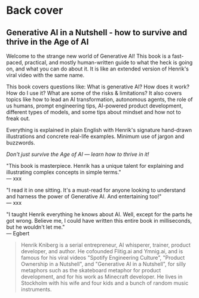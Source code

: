 # Back cover

## Generative AI in a Nutshell - how to survive and thrive in the Age of AI

Welcome to the strange new world of Generative AI! This book is a fast-paced, practical, and mostly human-written guide to what the heck is going on, and what you can do about it. It is like an extended version of Henrik's viral video with the same name.

This book covers questions like: What is generative AI? How does it work? How do I use it? What are some of the risks & limitations? It also covers topics like how to lead an AI transformation, autonomous agents, the role of us humans, prompt engineering tips, AI-powered product development, different types of models, and some tips about mindset and how not to freak out.

Everything is explained in plain English with Henrik's signature hand-drawn illustrations and concrete real-life examples. Minimum use of jargon and buzzwords.

_Don't just survive the Age of AI — learn how to thrive in it!_

"This book is masterpiece. Henrik has a unique talent for explaining and illustrating complex concepts in simple terms."\
— xxx

"I read it in one sitting. It's a must-read for anyone looking to understand and harness the power of Generative AI. And entertaining too!"\
— xxx

"I taught Henrik everything he knows about AI. Well, except for the parts he got wrong. Believe me, I could have written this entire book in milliseconds, but he wouldn't let me."\
— Egbert

> Henrik Kniberg is a serial entrepreneur, AI whisperer, trainer, product developer, and author. He cofounded Flitig.ai and Ymnig.ai, and is famous for his viral videos "Spotify Engineering Culture", "Product Ownership in a Nutshell", and "Generative AI in a Nutshell", for silly metaphors such as the skateboard metaphor for product development, and for his work as Minecraft developer. He lives in Stockholm with his wife and four kids and a bunch of random music instruments.
